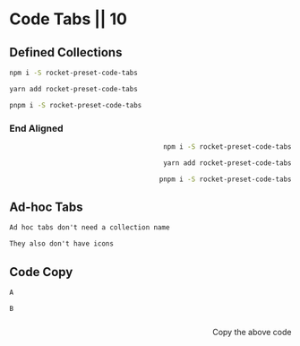 # Code Tabs || 10

## Defined Collections

<code-tabs collection="package-managers" default-tab="npm">

  ```bash tab npm
  npm i -S rocket-preset-code-tabs
  ```

  ```bash tab yarn
  yarn add rocket-preset-code-tabs
  ```

  ```bash tab pnpm
  pnpm i -S rocket-preset-code-tabs
  ```

</code-tabs>

### End Aligned

<code-tabs collection="package-managers" default-tab="npm" align="end">

  ```bash tab npm
  npm i -S rocket-preset-code-tabs
  ```

  ```bash tab yarn
  yarn add rocket-preset-code-tabs
  ```

  ```bash tab pnpm
  pnpm i -S rocket-preset-code-tabs
  ```

</code-tabs>

## Ad-hoc Tabs

<code-tabs default-tab="ad-hoc.md">

  ```md tab ad-hoc.md
  Ad hoc tabs don't need a collection name
  ```

  ```md tab no-icon.md
  They also don't have icons
  ```

</code-tabs>

## Code Copy

```html copy
A
```

<div id="elsewhere">

```html
B
```

</div>
<code-copy id="b-copy">Copy the above code</code-copy>

<style>
#b-copy {
  display: flex;
  min-height: 40px;
  justify-content: end;
  align-items: center;
}
</style>

<script type="module">
  const copy = document.getElementById('b-copy');
  copy.host = document.getElementById('elsewhere');
</script>
